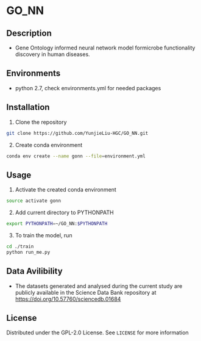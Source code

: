# GO_NN

## Description 

* Gene Ontology informed neural network model formicrobe functionality discovery in human diseases.

## Environments
* python 2.7, check environments.yml for needed packages

## Installation

1. Clone the repository 
  ```sh
  git clone https://github.com/YunjieLiu-HGC/GO_NN.git
  ```
2. Create conda environment
  ```sh
  conda env create --name gonn --file=environment.yml
  ```
## Usage

1. Activate the created conda environment
  ```sh
  source activate gonn
  ```
2. Add current directory to PYTHONPATH
  ```sh
  export PYTHONPATH=~/GO_NN:$PYTHONPATH
  ```
3. To train the model, run
  ```sh
  cd ./train
  python run_me.py
  ```
  
## Data Avilibility

* The datasets generated
and analysed during the current study are publicly available in the Science Data Bank repository at
https://doi.org/10.57760/sciencedb.01684

## License

Distributed under the GPL-2.0 License. See `LICENSE` for more information
